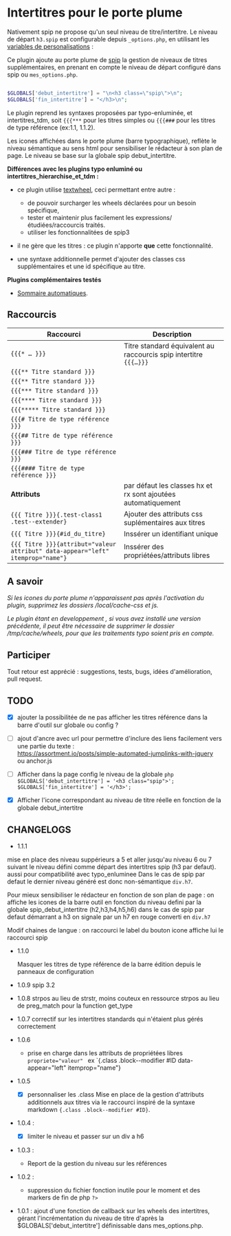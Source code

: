 # Intertitres pour le porte plume

Nativement spip ne propose qu'un seul niveau de titre/intertitre.
Le niveau de départ `h3.spip` est configurable depuis `_options.php`,
en utilisant les [variables de personalisations](http://www.spip.net/fr_article1825.html#debut_intertitre) :

Ce plugin ajoute au porte plume de [spip](http://www.spip.net/)
la gestion de niveaux de titres supplémentaires, en prenant en compte le niveau de départ configuré dans spip
ou `mes_options.php`.

```php

$GLOBALS['debut_intertitre'] = "\n<h3 class=\"spip\">\n";
$GLOBALS['fin_intertitre'] = "</h3>\n";

```

Le plugin reprend les syntaxes proposées par typo-enluminée, et intertitres_tdm,
soit `{{{***` pour les titres simples ou `{{{###` pour les titres de type référence (ex:1.1, 1.1.2).

Les icones affichées dans le porte plume (barre typographique),
reflète le niveau sémantique au sens html pour sensibiliser le rédacteur à son plan de page.
Le niveau se base sur la globale spip debut_intertitre.



**Différences avec les plugins typo enluminé ou intertitres_hierarchise_et_tdm :**

*	ce plugin utilise [textwheel](http://contrib.spip.net/Presentation-de-TextWheel),
ceci permettant entre autre :

	- de pouvoir surcharger les wheels déclarées pour un besoin spécifique,
	- tester et maintenir plus facilement les expressions/ étudiées/raccourcis traités.
	- utiliser les fonctionnalitées de spip3

*	il ne gère que les titres : ce plugin n'apporte **que** cette fonctionnalité.
*	une syntaxe additionnelle permet d'ajouter des classes css supplémentaires et une id spécifique au titre.

**Plugins complémentaires testés**

*   [Sommaire automatiques](http://contrib.spip.net/Sommaire-automatique).

## Raccourcis

| Raccourci | Description |
|---|---|
| `{{{* … }}}` | Titre standard  équivalent au raccourcis spip intertitre `{{{…}}}` |
| `{{{** Titre standard }}}` ||
| `{{{** Titre standard }}}` ||
| `{{{*** Titre standard }}}` ||
| `{{{**** Titre standard }}}` ||
| `{{{***** Titre standard }}}` ||
| `{{{# Titre de type référence }}}` ||
| `{{{## Titre de type référence }}}` ||
| `{{{### Titre de type référence }}}` ||
| `{{{#### Titre de type référence }}}` ||
| **Attributs**| par défaut les classes hx et rx sont ajoutées automatiquement |
| `{{{ Titre }}}{.test-class1 .test--extender}` | Ajouter des attributs css suplémentaires aux titres |
| `{{{ Titre }}}{#id_du_titre}` | Inssérer un identifiant unique |
| `{{{ Titre }}}{attribut="valeur attribut" data-appear="left" itemprop="name"}` | Inssérer des propriétées/attributs libres |



## A savoir

*Si  les icones du porte plume n'apparaissent pas après l'activation du plugin,
supprimez les dossiers /local/cache-css et js.*

*Le plugin étant en developpement , si vous avez installé une version précédente, il peut être nécessaire
de supprimer le dossier /tmp/cache/wheels, pour que les traitements typo soient pris en compte.*

## Participer

Tout retour est apprécié : suggestions, tests, bugs, idées d'amélioration, pull request.


## TODO

- [X] 	ajouter la possibilitée de ne pas afficher les titres référence dans la barre d'outil sur globale ou config ?
- [ ] 	ajout d'ancre avec url pour permettre d'inclure des liens facilement vers une partie du texte :  
		https://assortment.io/posts/simple-automated-jumplinks-with-jquery  
		ou anchor.js

- [ ] 	Afficher dans la page config le niveau de la globale
		```php
		    $GLOBALS['debut_intertitre'] = '<h3 class="spip">';
			$GLOBALS['fin_intertitre'] = '</h3>';
		```
- [X] 	Afficher l'icone correspondant au niveau de titre réelle en fonction de la globale debut_intertitre

## CHANGELOGS


- 	1.1.1

mise en place des niveau suppérieurs a 5 et aller jusqu'au niveau 6
ou 7 suivant le niveau défini comme départ des intertitres spip (h3 par defaut).
aussi pour compatibilité avec typo_enluminee
Dans le cas de spip par defaut le dernier niveau généré est donc non-sémantique `div.h7`.

Pour mieux sensibiliser le rédacteur en fonction de son plan de page :
on affiche les icones de la barre outil en fonction du niveau defini par la globale spip_debut_intertitre
(h2,h3,h4,h5,h6) dans le cas de spip par defaut démarrant a h3 on signale par un h7 en rouge converti en `div.h7`

Modif chaines de langue : on raccourci le label du bouton icone affiche lui le raccourci spip


- 	1.1.0

	Masquer les titres de type référence de la barre édition depuis le panneaux de configuration

- 	1.0.9
	spip 3.2

-   1.0.8
    strpos au lieu de strstr, moins couteux en ressource
    strpos au lieu de preg_match pour la function get_type

-   1.0.7
    correctif sur les intertitres standards qui n'étaient plus gérés correctement

-   1.0.6
    -   prise en charge dans les attributs de propriétées libres `propriete="valeur" `
        ex `{.class .block--modifier #ID data-appear="left" itemprop="name"}

-	1.0.5
	- [x] personnaliser les .class
	Mise en place de la gestion d'attributs additionnels aux titres via le raccourci inspiré de la syntaxe markdown `{.class .block--modifier #ID}`.

-   1.0.4 :
    - [x] limiter le niveau et passer sur un div a h6

-   1.0.3 :
    - Report de la gestion du niveau sur les références

-   1.0.2 :
    - suppression du fichier fonction inutile pour le moment et des markers de fin de php `?>`

-   1.0.1 :
    ajout d'une fonction de callback sur les wheels des intertitres, gérant
    l'incrémentation du niveau de titre d'après la $GLOBALS['debut_intertitre']
    définissable dans mes_options.php.
